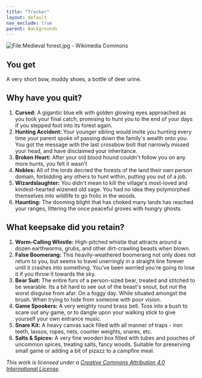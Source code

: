 ```yaml
---
title: "Tracker"
layout: default
nav_exclude: true
parent: Backgrounds
---
```


![File:Medieval forest.jpg - Wikimedia Commons](https://upload.wikimedia.org/wikipedia/commons/6/61/Medieval_forest.jpg)

## You get

A very short bow, muddy shoes, a bottle of deer urine.

## Why have you quit?

1. **Cursed:** A gigantic blue elk with golden glowing eyes approached as you took your final catch, promising to hunt you to the end of your days if you stepped foot into its forest again.
2. **Hunting Accident:** Your younger sibling would invite you hunting every time your parent spoke of passing down the family's wealth onto you. You got the message with the last crossbow bolt that narrowly missed your head, and have disclaimed your inheritance.
3. **Broken Heart:** After your old blood hound couldn't follow you on any more hunts, you felt it wasn't
4. **Nobles:** All of the lords decried the forests of the land their own person domain, forbidding any others to hunt within, putting you out of a job.
5. **Wizardslaughter:** You didn't mean to kill the village's most-loved and kindest-hearted wizened old sage. You had no idea they polymorphed themselves into wildlife to go frolic in the woods.
6. **Haunting:** The dooming blight that has choked many lands has reached your ranges, littering the once peaceful groves with hungry ghosts.

## What keepsake did you retain?

1. **Worm-Calling Whistle:** High-pitched whistle that attracts around a dozen earthworms, grubs, and other dirt-crawling beasts when blown.
2. **False Boomerang:** This heavily-weathered boomerang not only does not return to you, but seems to travel unerringly in a straight line forever until it crashes into something. You've been worried you're going to lose it if you throw it towards the sky.
3. **Bear Suit:** The entire furs of a person-sized bear, treated and stitched to be wearable. Its a bit hard to see out of the beast's snout, but not the worst disguise from afar. On a foggy day. While situated amongst the brush. When trying to hide from someone with poor vision.
4. **Game Spookers:** A very weighty round brass bell. Toss into a bush to scare out any game, or to dangle upon your walking stick to give yourself your own entrance music.
5. **Snare Kit:** A heavy canvas sack filled with all manner of traps - iron teeth, lassos, ropes, nets, counter weights, snares, etc.
6. **Salts & Spices:** A very fine wooden box filled with tubes and pouches of uncommon spices, treating salts, fancy woods. Suitable for preserving small game or adding a bit of pizazz to a campfire meal.

_This work is licensed under a [Creative Commons Attribution 4.0 International License](http://creativecommons.org/licenses/by/4.0/)._
